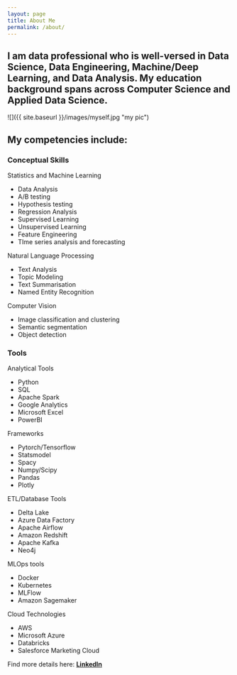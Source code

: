 ```yaml
---
layout: page
title: About Me
permalink: /about/
---
```


## I am data professional who is well-versed in Data Science, Data Engineering, Machine/Deep Learning, and Data Analysis. My education background spans across Computer Science and Applied Data Science.

![]({{ site.baseurl }}/images/myself.jpg "my pic")

## My competencies include: 

### Conceptual Skills

Statistics and Machine Learning
- Data Analysis
- A/B testing
- Hypothesis testing
- Regression Analysis
- Supervised Learning
- Unsupervised Learning
- Feature Engineering
- TIme series analysis and forecasting


Natural Language Processing
- Text Analysis
- Topic Modeling
- Text Summarisation
- Named Entity Recognition

Computer Vision
- Image classification and clustering
- Semantic segmentation
- Object detection


### Tools

Analytical Tools
- Python
- SQL
- Apache Spark
- Google Analytics
- Microsoft Excel
- PowerBI

Frameworks
- Pytorch/Tensorflow
- Statsmodel
- Spacy
- Numpy/Scipy
- Pandas
- Plotly

ETL/Database Tools
- Delta Lake
- Azure Data Factory
- Apache Airflow
- Amazon Redshift
- Apache Kafka
- Neo4j

MLOps tools
- Docker
- Kubernetes
- MLFlow
- Amazon Sagemaker

Cloud Technologies
- AWS
- Microsoft Azure
- Databricks
- Salesforce Marketing Cloud

Find more details here: **[LinkedIn](https://www.linkedin.com/in/ashish-kashav/)** 
